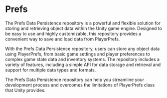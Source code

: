 # Prefs

The Prefs Data Persistence repository is a powerful and flexible solution for storing and retrieving object data within the Unity game engine. Designed to be easy to use and highly customizable, this repository provides a convenient way to save and load data from PlayerPrefs.

With the Prefs Data Persistence repository, users can store any object data using PlayerPrefs, from basic game settings and player preferences to complex game state data and inventory systems. The repository includes a variety of features, including a simple API for data storage and retrieval and support for multiple data types and formats.

The Prefs Data Persistence repository can help you streamline your development process and overcomes the limitations of PlayerPrefs class that Unity provides.
